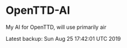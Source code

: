 # OpenTTD-AI
My AI for OpenTTD, will use primarily air

Latest backup: Sun Aug 25 17:42:01 UTC 2019
